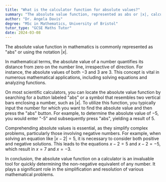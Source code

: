 ```yaml
---
title: "What is the calculator function for absolute values?"
summary: "The absolute value function, represented as abs or |x|, calculates the non-negative value of a number, disregarding its sign."
author: "Dr. Angela Davis"
degree: "MSc in Mathematics, University of Bristol"
tutor_type: "GCSE Maths Tutor"
date: 2024-03-08
---
```


The absolute value function in mathematics is commonly represented as "abs" or using the notation $|x|$.

In mathematical terms, the absolute value of a number quantifies its distance from zero on the number line, irrespective of direction. For instance, the absolute values of both $-3$ and $3$ are $3$. This concept is vital in numerous mathematical applications, including solving equations and analyzing functions.

On most scientific calculators, you can locate the absolute value function by searching for a button labeled "abs" or a symbol that resembles two vertical bars enclosing a number, such as $|x|$. To utilize this function, you typically input the number for which you want to find the absolute value and then press the "abs" button. For example, to determine the absolute value of $-5$, you would enter "-5" and subsequently press "abs", yielding a result of $5$.

Comprehending absolute values is essential, as they simplify complex problems, particularly those involving negative numbers. For example, when solving an equation like $|x - 2| = 5$, it is necessary to consider both positive and negative solutions. This leads to the equations $x - 2 = 5$ and $x - 2 = -5$, which result in $x = 7$ and $x = -3$.

In conclusion, the absolute value function on a calculator is an invaluable tool for quickly determining the non-negative equivalent of any number. It plays a significant role in the simplification and resolution of various mathematical problems.
    